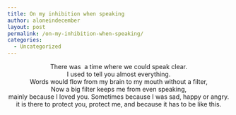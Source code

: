 ```yaml
---
title: On my inhibition when speaking
author: aloneindecember
layout: post
permalink: /on-my-inhibition-when-speaking/
categories:
  - Uncategorized
---
```

<p style="text-align: center;">
  There was  a time where we could speak clear.<br /> I used to tell you almost everything.<br /> Words would flow from my brain to my mouth without a filter,<br /> Now a big filter keeps me from even speaking,<br /> mainly because I loved you. Sometimes because I was sad, happy or angry.<br /> it is there to protect you, protect me, and because it has to be like this.
</p>